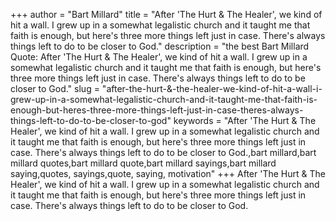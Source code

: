 +++
author = "Bart Millard"
title = "After 'The Hurt & The Healer', we kind of hit a wall. I grew up in a somewhat legalistic church and it taught me that faith is enough, but here's three more things left just in case. There's always things left to do to be closer to God."
description = "the best Bart Millard Quote: After 'The Hurt & The Healer', we kind of hit a wall. I grew up in a somewhat legalistic church and it taught me that faith is enough, but here's three more things left just in case. There's always things left to do to be closer to God."
slug = "after-the-hurt-&-the-healer-we-kind-of-hit-a-wall-i-grew-up-in-a-somewhat-legalistic-church-and-it-taught-me-that-faith-is-enough-but-heres-three-more-things-left-just-in-case-theres-always-things-left-to-do-to-be-closer-to-god"
keywords = "After 'The Hurt & The Healer', we kind of hit a wall. I grew up in a somewhat legalistic church and it taught me that faith is enough, but here's three more things left just in case. There's always things left to do to be closer to God.,bart millard,bart millard quotes,bart millard quote,bart millard sayings,bart millard saying,quotes, sayings,quote, saying, motivation"
+++
After 'The Hurt & The Healer', we kind of hit a wall. I grew up in a somewhat legalistic church and it taught me that faith is enough, but here's three more things left just in case. There's always things left to do to be closer to God.
